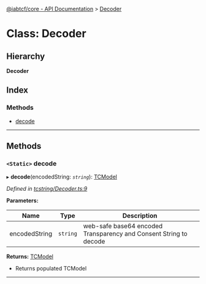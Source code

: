 [@iabtcf/core - API Documentation](../README.md) > [Decoder](../classes/decoder.md)

# Class: Decoder

## Hierarchy

**Decoder**

## Index

### Methods

* [decode](decoder.md#decode)

---

## Methods

<a id="decode"></a>

### `<Static>` decode

▸ **decode**(encodedString: *`string`*): [TCModel](tcmodel.md)

*Defined in [tcstring/Decoder.ts:9](https://github.com/chrispaterson/iabtcf-es/blob/a3a6d97/modules/core/src/tcstring/Decoder.ts#L9)*

**Parameters:**

| Name | Type | Description |
| ------ | ------ | ------ |
| encodedString | `string` |  web-safe base64 encoded Transparency and Consent String to decode |

**Returns:** [TCModel](tcmodel.md)
*   Returns populated TCModel

___

